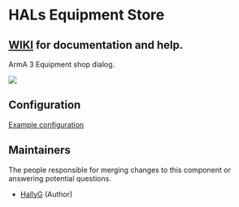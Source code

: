 # HALs Equipment Store
## [WIKI](https://github.com/HallyG/HALs_Store/wiki) for documentation and help.
ArmA 3 Equipment shop dialog.

![](http://i.imgur.com/GndRNIe.png)

## Configuration
[Example configuration](https://github.com/HallyG/HALs_Store/wiki/Configuration-Example)


## Maintainers
The people responsible for merging changes to this component or answering potential questions.
* [HallyG](https://github.com/HallyG) (Author)

